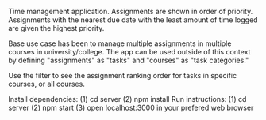 Time management application. Assignments are shown in order of priority. Assignments with the nearest due date with the least amount of time logged are given the highest priority. 

Base use case has been to manage multiple assignments in multiple courses in university/college. The app can be used outside of this context by defining "assignments" as "tasks" and "courses" as "task categories."

Use the filter to see the assignment ranking order for tasks in specific courses, or all courses.

Install dependencies: (1) cd server (2) npm install
Run instructions: (1) cd server (2) npm start (3) open localhost:3000 in your prefered web browser 
